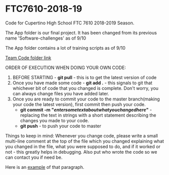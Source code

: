 # FTC7610-2018-19
Code for Cupertino High School FTC 7610 2018-2019 Season.

The App folder is our final project. It has been changed from its previous name 'Software-challenges' as of 9/10

The App folder contains a lot of training scripts as of 9/10

[Team Code folder link](App/TeamCode/src/main/java/org/firstinspires/ftc/teamcode)

ORDER OF EXECUTION WHEN DOING YOUR OWN CODE:
1. BEFORE STARTING - __git pull__ - this is to get the latest version of code
2. Once you have made some code - __git add .__ - this signals to git that whichever bit of code that you changed is complete. Don't worry, you can always change files you have added later.
3. Once you are ready to commit your code to the master branch(making your code the latest version), first commit then push your code.
    -  __git commit -m "_entersometextaboutwhatyouchangedhere_"__ - replacing the text in strings with a short statement describing the changes you made to your code.
    - __git push__ - to push your code to master

Things to keep in mind:
Whenever you change code, please write a small multi-line comment at the top of the file which you changed explaining what you changed in the file, what you were supposed to do, and if it worked or not - this greatly helps in debugging. Also put who wrote the code so we can contact you if need be.

Here is an [example](ExampleWriteup.PNG) of that paragraph.
